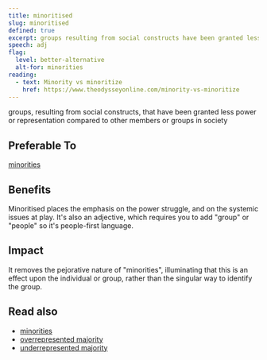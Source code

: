 ```yaml
---
title: minoritised
slug: minoritised
defined: true
excerpt: groups resulting from social constructs have been granted less power or representation compared to other members or groups in society; preferable as a term to minorities for its focus on power struggle
speech: adj
flag:
  level: better-alternative
  alt-for: minorities
reading:
  - text: Minority vs minoritize
    href: https://www.theodysseyonline.com/minority-vs-minoritize
---
```


groups, resulting from social constructs, that have been granted less power or representation compared to other members or groups in society

## Preferable To

[minorities](/definitions/minorities)

## Benefits

Minoritised places the emphasis on the power struggle, and on the systemic issues at play. It's also an adjective, which requires you to add "group" or "people" so it's people-first language.

## Impact

It removes the pejorative nature of "minorities", illuminating that this is an effect upon the individual or group, rather than the singular way to identify the group.

## Read also

- [minorities](/definitions/minorities)
- [overrepresented majority](/definitions/overrepresented-majority)
- [underrepresented majority](/definitions/underrepresented-minority)
